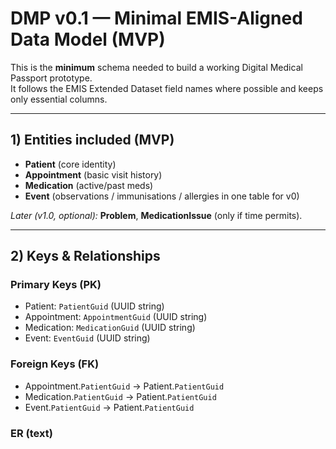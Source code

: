 ﻿# DMP v0.1 — Minimal EMIS-Aligned Data Model (MVP)

This is the **minimum** schema needed to build a working Digital Medical Passport prototype.  
It follows the EMIS Extended Dataset field names where possible and keeps only essential columns.

---

## 1) Entities included (MVP)
- **Patient** (core identity)
- **Appointment** (basic visit history)
- **Medication** (active/past meds)
- **Event** (observations / immunisations / allergies in one table for v0)

*Later (v1.0, optional):* **Problem**, **MedicationIssue** (only if time permits).

---

## 2) Keys & Relationships

### Primary Keys (PK)
- Patient: `PatientGuid` (UUID string)
- Appointment: `AppointmentGuid` (UUID string)
- Medication: `MedicationGuid` (UUID string)
- Event: `EventGuid` (UUID string)

### Foreign Keys (FK)
- Appointment.`PatientGuid` → Patient.`PatientGuid`
- Medication.`PatientGuid` → Patient.`PatientGuid`
- Event.`PatientGuid` → Patient.`PatientGuid`

### ER (text)
